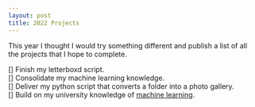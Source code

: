 ```yaml
---
layout: post
title: 2022 Projects
---
```


This year I thought I would try something different and publish a list of all the projects that I hope to complete. 

[] Finish my letterboxd script.  
[] Consolidate my machine learning knowledge.  
[] Deliver my python script that converts a folder into a photo gallery.  
[] Build on my university knowledge of [machine learning](http://www.sharetechnote.com).
